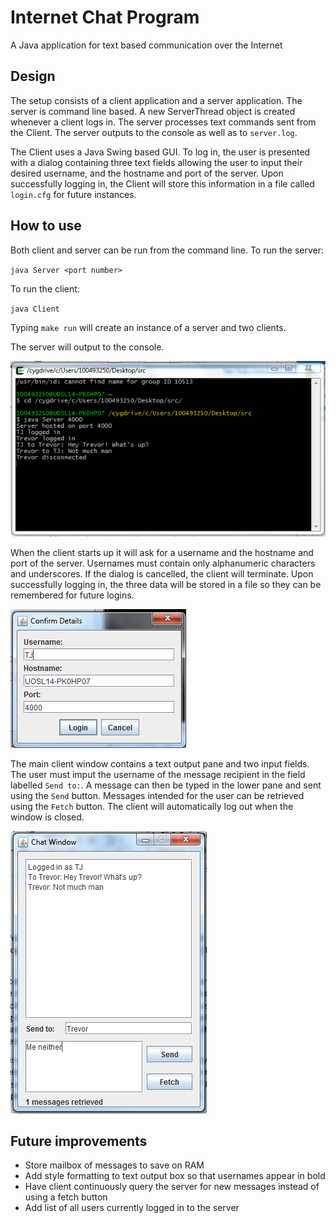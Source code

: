 # Internet Chat Program
A Java application for text based communication over the Internet

## Design
The setup consists of a client application and a server application. The server is command line based. A new ServerThread object is created whenever a client logs in. The server processes text commands sent from the Client. The server outputs to the console as well as to `server.log`.

The Client uses a Java Swing based GUI. To log in, the user is presented with a dialog containing three text fields allowing the user to input their desired username, and the hostname and port of the server. Upon successfully logging in, the Client will store this information in a file called `login.cfg` for future instances.

## How to use
Both client and server can be run from the command line.
To run the server:

`java Server <port number>`

To run the client:

`java Client`

Typing `make run` will create an instance of a server and two clients.

The server will output to the console.

![Server output](images/server_logging.PNG)

When the client starts up it will ask for a username and the hostname and port of the server. Usernames must contain only alphanumeric characters and underscores. If the dialog is cancelled, the client will terminate. Upon successfully logging in, the three data will be stored in a file so they can be remembered for future logins.

![Login Dialog](images/login_with_info.PNG)

The main client window contains a text output pane and two input fields. The user must imput the username of the message recipient in the field labelled `Send to:`. A message can then be typed in the lower pane and sent using the `Send` button. Messages intended for the user can be retrieved using the `Fetch` button. The client will automatically log out when the window is closed.

![Client](images/client_in_action.PNG)

## Future improvements
- Store mailbox of messages to save on RAM
- Add style formatting to text output box so that usernames appear in bold
- Have client continuously query the server for new messages instead of using a fetch button
- Add list of all users currently logged in to the server
